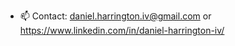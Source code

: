 - 📫 Contact: daniel.harrington.iv@gmail.com or https://www.linkedin.com/in/daniel-harrington-iv/

<!---
dan-ielharrington/dan-ielharrington is a ✨ special ✨ repository because its `README.md` (this file) appears on your GitHub profile.
You can click the Preview link to take a look at your changes.
--->
